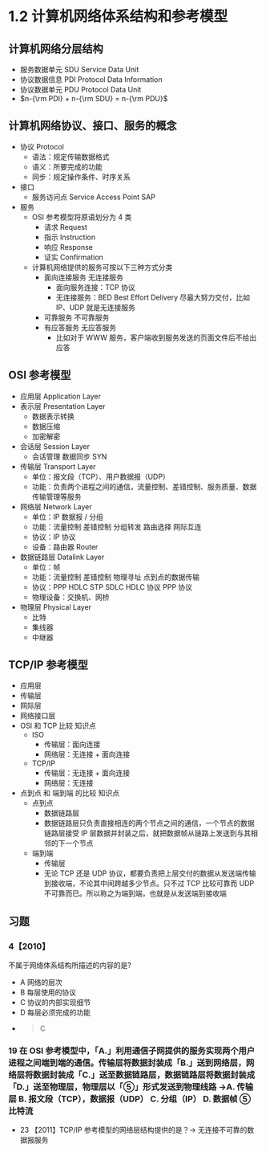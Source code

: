 # 1.2 计算机网络体系结构和参考模型

## 计算机网络分层结构

- 服务数据单元 SDU Service Data Unit
- 协议数据信息 PDI Protocol Data Information
- 协议数据单元 PDU Protocol Data Unit
- $n-{\rm PDI} + n-{\rm SDU} = n-{\rm PDU}$

## 计算机网络协议、接口、服务的概念

- 协议 Protocol
  - 语法：规定传输数据格式
  - 语义：所要完成的功能
  - 同步：规定操作条件、时序关系
- 接口
  - 服务访问点 Service Access Point SAP
- 服务
  - OSI 参考模型将原语划分为 4 类
    - 请求 Request
    - 指示 Instruction
    - 响应 Response
    - 证实 Confirmation
  - 计算机网络提供的服务可按以下三种方式分类
    - 面向连接服务 无连接服务
      - 面向服务连接：TCP 协议
      - 无连接服务：BED Best Effort Delivery 尽最大努力交付，比如 IP、UDP 就是无连接服务
    - 可靠服务 不可靠服务
    - 有应答服务 无应答服务
      - 比如对于 WWW 服务，客户端收到服务发送的页面文件后不给出应答

## OSI 参考模型

- 应用层 Application Layer
- 表示层 Presentation Layer
  - 数据表示转换
  - 数据压缩
  - 加密解密
- 会话层 Session Layer
  - 会话管理 数据同步 SYN
- 传输层 Transport Layer
  - 单位：报文段（TCP）、用户数据报（UDP）
  - 功能：负责两个进程之间的通信，流量控制、差错控制、服务质量、数据传输管理等服务
- 网络层 Network Layer
  - 单位：IP 数据报 / 分组
  - 功能：流量控制 差错控制 分组转发 路由选择 网际互连
  - 协议：IP 协议
  - 设备：路由器 Router
- 数据链路层 Datalink Layer
  - 单位：帧
  - 功能：流量控制 差错控制 物理寻址 点到点的数据传输
  - 协议：PPP HDLC STP SDLC HDLC 协议 PPP 协议
  - 物理设备：交换机、网桥
- 物理层 Physical Layer
  - 比特
  - 集线器
  - 中继器

## TCP/IP 参考模型

- 应用层
- 传输层
- 网际层
- 网络接口层
- OSI 和 TCP 比较 知识点
  - ISO
    - 传输层：面向连接
    - 网络层：无连接 + 面向连接
  - TCP/IP
    - 传输层：无连接 + 面向连接
    - 网络层：无连接
- 点到点 和 端到端 的比较 知识点
  - 点到点
    - 数据链路层
    - 数据链路层只负责直接相连的两个节点之间的通信，一个节点的数据链路层接受 IP 层数据并封装之后，就把数据帧从链路上发送到与其相邻的下一个节点
  - 端到端
    - 传输层
    - 无论 TCP 还是 UDP 协议，都要负责把上层交付的数据从发送端传输到接收端，不论其中间跨越多少节点。只不过 TCP 比较可靠而 UDP 不可靠而已。所以称之为端到端，也就是从发送端到接收端

## 习题

### 4【2010】

不属于网络体系结构所描述的内容的是?

- A 网络的层次
- B 每层使用的协议
- C 协议的内部实现细节
- D 每层必须完成的功能
- > C

### 19 在 OSI 参考模型中，「A.」利用通信子网提供的服务实现两个用户进程之间端到端的通信。传输层将数据封装成「B.」送到网络层，网络层将数据封装成「C.」送至数据链路层，数据链路层将数据封装成「D.」送至物理层，物理层以「⑤」形式发送到物理线路 →A. 传输层 B. 报文段（TCP），数据报（UDP） C. 分组（IP） D. 数据帧 ⑤ 比特流

- 23 【2011】TCP/IP 参考模型的网络层结构提供的是？→ 无连接不可靠的数据报服务
